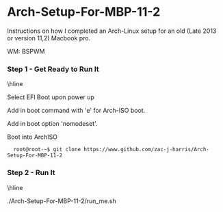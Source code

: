 # Arch-Setup-For-MBP-11-2


Instructions on how I completed an Arch-Linux setup for an old (Late 2013 or version 11,2) Macbook pro.

WM: BSPWM


### Step 1 - Get Ready to Run It

\hline

Select EFI Boot upon power up

Add in boot command with 'e' for Arch-ISO boot.

Add in boot option 'nomodeset'.

Boot into ArchISO

```console
  root@root-~$ git clone https://www.github.com/zac-j-harris/Arch-Setup-For-MBP-11-2
```

### Step 2 - Run It

\hline

./Arch-Setup-For-MBP-11-2/run_me.sh